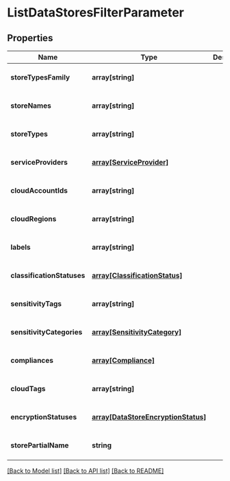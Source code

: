 # ListDataStoresFilterParameter

## Properties
Name | Type | Description | Notes
------------ | ------------- | ------------- | -------------
**storeTypesFamily** | **array[string]** |  | [optional] [default to null]
**storeNames** | **array[string]** |  | [optional] [default to null]
**storeTypes** | **array[string]** |  | [optional] [default to null]
**serviceProviders** | [**array[ServiceProvider]**](ServiceProvider.md) |  | [optional] [default to null]
**cloudAccountIds** | **array[string]** |  | [optional] [default to null]
**cloudRegions** | **array[string]** |  | [optional] [default to null]
**labels** | **array[string]** |  | [optional] [default to null]
**classificationStatuses** | [**array[ClassificationStatus]**](ClassificationStatus.md) |  | [optional] [default to null]
**sensitivityTags** | **array[string]** |  | [optional] [default to null]
**sensitivityCategories** | [**array[SensitivityCategory]**](SensitivityCategory.md) |  | [optional] [default to null]
**compliances** | [**array[Compliance]**](Compliance.md) |  | [optional] [default to null]
**cloudTags** | **array[string]** |  | [optional] [default to null]
**encryptionStatuses** | [**array[DataStoreEncryptionStatus]**](DataStoreEncryptionStatus.md) |  | [optional] [default to null]
**storePartialName** | **string** |  | [optional] [default to null]

[[Back to Model list]](../README.md#documentation-for-models) [[Back to API list]](../README.md#documentation-for-api-endpoints) [[Back to README]](../README.md)


